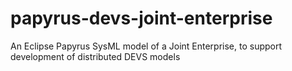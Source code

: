 # papyrus-devs-joint-enterprise
An Eclipse Papyrus SysML model of a Joint Enterprise, to support development of distributed DEVS models
